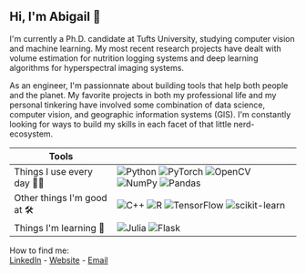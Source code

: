 ## Hi, I'm Abigail 👋 

I'm currently a Ph.D. candidate at Tufts University, studying computer vision and machine learning. My most recent research projects have dealt with volume estimation for nutrition logging systems and deep learning algorithms for hyperspectral imaging systems.

As an engineer, I'm passionnate about building tools that help both people and the planet. My favorite projects in both my professional life and my personal tinkering have involved some combination of data science, computer vision, and geographic information systems (GIS). I'm constantly looking for ways to build my skills in each facet of that little nerd-ecosystem.


| Tools | |
| --- | --- |  
| Things I use every day :woman_technologist: | ![Python](https://img.shields.io/badge/python-3670A0?style=for-the-badge&logo=python&logoColor=ffdd54) ![PyTorch](https://img.shields.io/badge/PyTorch-%23EE4C2C.svg?style=for-the-badge&logo=PyTorch&logoColor=white) ![OpenCV](https://img.shields.io/badge/opencv-%23white.svg?style=for-the-badge&logo=opencv&logoColor=white) ![NumPy](https://img.shields.io/badge/numpy-%23013243.svg?style=for-the-badge&logo=numpy&logoColor=white)  ![Pandas](https://img.shields.io/badge/pandas-%23150458.svg?style=for-the-badge&logo=pandas&logoColor=white) |  
|  Other things I'm good at :hammer_and_wrench: | ![C++](https://img.shields.io/badge/c++-%2300599C.svg?style=for-the-badge&logo=c%2B%2B&logoColor=white) ![R](https://img.shields.io/badge/r-%23276DC3.svg?style=for-the-badge&logo=r&logoColor=white) ![TensorFlow](https://img.shields.io/badge/TensorFlow-%23FF6F00.svg?style=for-the-badge&logo=TensorFlow&logoColor=white) ![scikit-learn](https://img.shields.io/badge/scikit--learn-%23F7931E.svg?style=for-the-badge&logo=scikit-learn&logoColor=white) |
|Things I'm learning :seedling: | ![Julia](https://img.shields.io/badge/-Julia-9558B2?style=for-the-badge&logo=julia&logoColor=white) ![Flask](https://img.shields.io/badge/flask-%23000.svg?style=for-the-badge&logo=flask&logoColor=white)| 

How to find me:  
[LinkedIn](https://www.linkedin.com/in/abigailstone/) - [Website](https://abigailstone.net/) - [Email](mailto:abigail@abigailstone.net)


<!--
**abigailstone/abigailstone** is a ✨ _special_ ✨ repository because its `README.md` (this file) appears on your GitHub profile.

Here are some ideas to get you started:

- 🔭 I’m currently working on ...
- 🌱 I’m currently learning ...
- 👯 I’m looking to collaborate on ...
- 🤔 I’m looking for help with ...
- 💬 Ask me about ...
- 📫 How to reach me: ...
- 😄 Pronouns: ...
- ⚡ Fun fact: ...
-->
